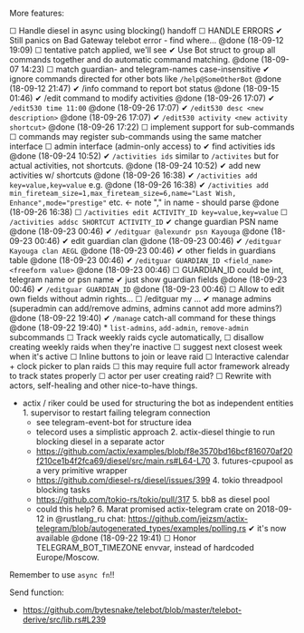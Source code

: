More features:

 ☐ Handle diesel in async using blocking() handoff
 ☐ HANDLE ERRORS
   ✔ Still panics on Bad Gateway telebot error - find where... @done (18-09-12 19:09)
     ☐ tentative patch applied, we'll see
 ✔ Use Bot struct to group all commands together and do automatic command matching. @done (18-09-07 14:23)
 ☐ match guardian- and telegram-names case-insensitive
 ✔ ignore commands directed for other bots like `/help@SomeOtherBot` @done (18-09-12 21:47)
 ✔ /info command to report bot status @done (18-09-15 01:46)
 ✔ /edit command to modify activities @done (18-09-26 17:07)
   ✔ `/edit530 time 11:00` @done (18-09-26 17:07)
   ✔ `/edit530 desc <new description>` @done (18-09-26 17:07)
   ✔ `/edit530 activity <new activity shortcut>` @done (18-09-26 17:22)
 ☐ implement support for sub-commands
   ☐ commands may register sub-commands using the same matcher interface
 ☐ admin interface (admin-only access) to
   ✔ find activities ids @done (18-09-24 10:52)
       ✔ `/activities ids` similar to `/activites` but for actual activities, not shortcuts. @done (18-09-24 10:52)
   ✔ add new activities w/ shortcuts @done (18-09-26 16:38)
       ✔ `/activities add key=value,key=value` e.g. @done (18-09-26 16:38)
           ✔ `/activities add min_fireteam_size=1,max_fireteam_size=6,name="Last Wish, Enhance",mode="prestige"` etc. <- note "," in name - should parse @done (18-09-26 16:38)
       ☐ `/activities edit ACTIVITY_ID key=value,key=value`
       ☐ `/activities addsc SHORTCUT ACTIVITY_ID`
   ✔ change guardian PSN name @done (18-09-23 00:46)
       ✔ `/editguar @alexundr psn Kayouga` @done (18-09-23 00:46)
   ✔ edit guardian clan @done (18-09-23 00:46)
       ✔ `/editguar Kayouga clan AEGL` @done (18-09-23 00:46)
   ✔ other fields in guardians table @done (18-09-23 00:46)
       ✔ `/editguar GUARDIAN_ID <field_name> <freeform value>` @done (18-09-23 00:46)
       ☐ GUARDIAN_ID could be int, telegram name or psn name
   ✔ just show guardian fields @done (18-09-23 00:46)
       ✔ `/editguar GUARDIAN_ID` @done (18-09-23 00:46)
   ☐ Allow to edit own fields without admin rights...
       ☐ /editguar my ...
   ✔ manage admins (superadmin can add/remove admins, admins cannot add more admins?) @done (18-09-22 19:40)
       ✔ `/manage` catch-all command for these things @done (18-09-22 19:40)
           * `list-admins`, `add-admin`, `remove-admin` subcommands
 ☐ Track weekly raids cycle automatically,
   ☐ disallow creating weekly raids when they're inactive
   ☐ suggest next closest week when it's active
 ☐ Inline buttons to join or leave raid
 ☐ Interactive calendar + clock picker to plan raids
   ☐ this may require full actor framework already to track states properly
     ☐ actor per user creating raid?
 ☐ Rewrite with actors, self-healing and other nice-to-have things.
   - actix / riker could be used for structuring the bot as independent entities
    1. supervisor to restart failing telegram connection
       - see telegram-event-bot for structure idea
       - telecord uses a simplistic approach
    2. actix-diesel thingie to run blocking diesel in a separate actor
       - https://github.com/actix/examples/blob/f8e3570bd16bcf816070af20f210ce1b4f2fca69/diesel/src/main.rs#L64-L70
    3. futures-cpupool as a very primitive wrapper
       - https://github.com/diesel-rs/diesel/issues/399
    4. tokio threadpool blocking tasks
       - https://github.com/tokio-rs/tokio/pull/317
    5. bb8 as diesel pool
       - could this help?
    6. Marat promised actix-telegram crate on 2018-09-12 in @rustlang_ru chat:
        https://github.com/jeizsm/actix-telegram/blob/autogenerated_types/examples/polling.rs
        ✔ it's now available @done (18-09-22 19:41)
 ☐ Honor TELEGRAM_BOT_TIMEZONE envvar, instead of hardcoded Europe/Moscow.

Remember to use `async fn`!!

Send function:
- https://github.com/bytesnake/telebot/blob/master/telebot-derive/src/lib.rs#L239

